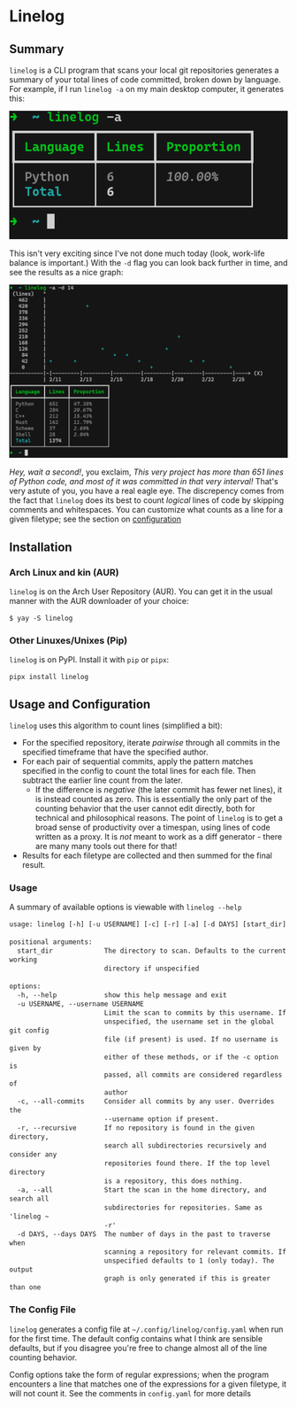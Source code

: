 # Linelog
## Summary

`linelog` is a CLI program that scans your local git repositories generates a summary of your total lines of code committed, broken down by language. For example, if I run `linelog -a` on my main desktop computer, it generates this:


![example-day](screenshots/linelog-example-day.png)

This isn't very exciting since I've not done much today (look, work-life balance is important.)  With the `-d` flag you can look back further in time, and see the results as a nice graph:


![example-2week](screenshots/linelog-example-2week.png)

*Hey, wait a second!*, you exclaim, *This very project has more than 651 lines of Python code, and most of it was committed in that very interval!* That's very astute of you, you have a real eagle eye. The discrepency comes from the fact that `linelog` does its best to count *logical* lines of code by skipping comments and whitespaces. You can customize what counts as a line for a given filetype; see the section on [configuration](https://github.com/keagud/linelog#the-config-file)


## Installation
### Arch Linux and kin (AUR)
`linelog` is on the Arch User Repository (AUR). You can get it in the usual manner with the AUR downloader of your choice:
```
$ yay -S linelog
```

### Other Linuxes/Unixes (Pip)
`linelog` is on PyPI. Install it with `pip` or `pipx`:
```
pipx install linelog
```

## Usage and Configuration

`linelog` uses this algorithm to count lines (simplified a bit):

- For the specified repository, iterate *pairwise* through all commits in the specified timeframe that have the specified author. 
- For each pair of sequential commits, apply the pattern matches specified in the config to count the total lines for each file. Then subtract the earlier line count from the later.
  - If the difference is *negative* (the later commit has fewer net lines), it is instead counted as zero. 
  This is essentially the only part of the counting behavior that the user cannot edit directly, both for technical and philosophical reasons. The point of `linelog` is to get a broad sense of productivity over a timespan, using lines of code written as a proxy. It is *not* meant to work as a diff generator - there are many many tools out there for that!
- Results for each filetype are collected and then summed for the final result. 

### Usage
A summary of available options is viewable with `linelog --help` 
```
usage: linelog [-h] [-u USERNAME] [-c] [-r] [-a] [-d DAYS] [start_dir]

positional arguments:
  start_dir             The directory to scan. Defaults to the current working
                        directory if unspecified

options:
  -h, --help            show this help message and exit
  -u USERNAME, --username USERNAME
                        Limit the scan to commits by this username. If
                        unspecified, the username set in the global git config
                        file (if present) is used. If no username is given by
                        either of these methods, or if the -c option is
                        passed, all commits are considered regardless of
                        author
  -c, --all-commits     Consider all commits by any user. Overrides the
                        --username option if present.
  -r, --recursive       If no repository is found in the given directory,
                        search all subdirectories recursively and consider any
                        repositories found there. If the top level directory
                        is a repository, this does nothing.
  -a, --all             Start the scan in the home directory, and search all
                        subdirectories for repositories. Same as 'linelog ~
                        -r'
  -d DAYS, --days DAYS  The number of days in the past to traverse when
                        scanning a repository for relevant commits. If
                        unspecified defaults to 1 (only today). The output
                        graph is only generated if this is greater than one
```

### The Config File
`linelog` generates a config file at `~/.config/linelog/config.yaml` when run for the first time. The default config contains what I think are sensible defaults, but if you disagree you're free to change almost all of the line counting behavior. 

Config options take the form of regular expressions; when the program encounters a line that matches one of the expressions for a given filetype, it will not count it. See the comments in `config.yaml` for more details




